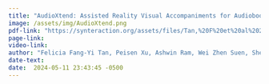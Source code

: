 ```yaml
---
title: "AudioXtend: Assisted Reality Visual Accompaniments for Audiobook Storytelling During Everyday Routine Tasks"
image: /assets/img/AudioXtend.png
pdf-link: "https://synteraction.org/assets/files/Tan,%20F%20et%20al%202024%20-%20AudioXtend%20Assisted%20Reality%20Visual%20Accompaniments%20for%20Audiobook%20Storytelling%20During%20Everyday%20Routine%20Tasks.pdf"
page-link:
video-link:
author: "Felicia Fang-Yi Tan, Peisen Xu, Ashwin Ram, Wei Zhen Suen, Shengdong Zhao, Yun Huang, Christophe Hurter"
date-text:
date:  2024-05-11 23:43:45 -0500
---
```





